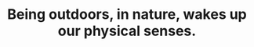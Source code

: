 ---
title: Being outdoors, in nature, wakes up our physical senses.
tags: mindfulness human experience
star: true
---